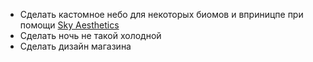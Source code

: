 - Сделать кастомное небо для некоторых биомов и вприницпе при помощи [Sky Aesthetics](https://modrinth.com/mod/sky-aesthetics)
- Сделать ночь не такой холодной
- Сделать дизайн магазина